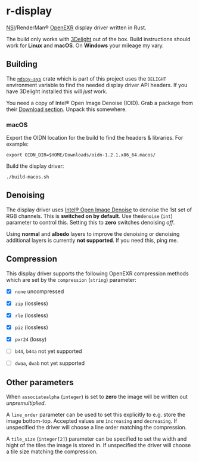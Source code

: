 # r-display

[NSI](https://nsi.readthedocs.io/)/RenderMan® [OpenEXR](http://www.openexr.com/) display driver written in Rust.

The build only works with [3Delight](https://www.3delight.com/) out of the box. Build instructions should work for **Linux** and **macOS**. On **Windows** your mileage my vary.

## Building

The [`ndspy-sys`](https://github.com/virtualritz/r-display/blob/master/ndspy-sys/) crate which is part of this project uses the `DELIGHT` environment variable to find the needed display driver API headers. If you have 3Delight installed this will *just* work.

You need a copy of Intel® Open Image Denoise (IOID). Grab a package from their [Download section]([https://www.openimagedenoise.org/downloads.html](https://www.openimagedenoise.org/downloads.html)). Unpack this somewhere.

### macOS

Export the OIDN location for the build to find the headers & libraries. For example:

```
export OIDN_DIR=$HOME/Downloads/oidn-1.2.1.x86_64.macos/
```

Build the display driver:

```shell
./build-macos.sh
```

## Denoising

The display driver uses [Intel® Open Image Denoise](https://www.openimagedenoise.org/) to denoise the 1st set of RGB channels. This is **switched on by default**. Use the`denoise` (`int`) parameter to control this. Setting this to **zero** switches denoising *off*.

Using **normal** and **albedo** layers to improve the denoising or denoising additional layers is currently **not supported**. If you need this, ping me.

## Compression

This display driver supports the following OpenEXR compression methods which are set by the `compression` (`string`) parameter:

-   [x] `none` uncompressed
-   [x] `zip` (lossless)
-   [x] `rle` (lossless)
-   [x] `piz` (lossless)
-   [x] `pxr24` (lossy)
-   [ ] `b44`, `b44a` not yet supported
-   [ ] `dwaa`, `dwab` not yet supported


## Other parameters

When `associatealpha` (`integer`) is set to **zero** the image will be written out *unpremultiplied*.

A `line_order` parameter can be used to set this explicitly to e.g. store the image bottom-top. Accepted values are `increasing` and `decreasing`.
If unspecified the driver will choose a line order matching the compression.

A `tile_size` (`integer[2]`) parameter can be specified to set the width and hight of the tiles the image is stored in.
If unspecified the driver will choose a tile size matching the compression.

